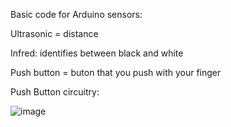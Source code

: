 
Basic code for Arduino sensors:



Ultrasonic = distance

Infred: identifies between black and white

Push button = buton that you push with your finger



Push Button circuitry:

![image](https://user-images.githubusercontent.com/120524043/230997638-c1651f50-997c-4761-ac23-1586b8a1d3a9.png)

